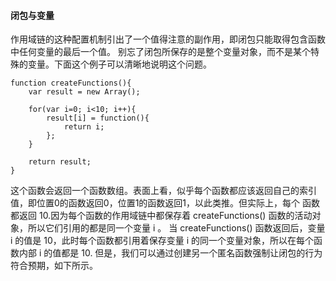 #### 闭包与变量

作用域链的这种配置机制引出了一个值得注意的副作用，即<red>闭包只能取得包含函数中任何变量的最后一个值</red>。
别忘了闭包所保存的是整个变量对象，而不是某个特殊的变量。下面这个例子可以清晰地说明这个问题。

    function createFunctions(){
        var result = new Array();

        for(var i=0; i<10; i++){
            result[i] = function(){
                return i;
            };
        }

        return result;
    }

这个函数会返回一个函数数组。表面上看，似乎每个函数都应该返回自己的索引值，即位置0的函数返回0，位置1的函数返回1，以此类推。但实际上，每个
函数都返回 10.因为每个函数的作用域链中都保存着 createFunctions() 函数的活动对象，所以它们引用的都是同一个变量 i 。
<red>当 createFunctions() 函数返回后，变量 i 的值是 10，此时每个函数都引用着保存变量 i 的同一个变量对象，所以在每个函数内部 i 的值都是 10</red>.
但是，我们可以通过创建另一个匿名函数强制让闭包的行为符合预期，如下所示。